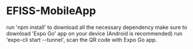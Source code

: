 # EFISS-MobileApp

run 'npm install' to download all the necessary dependency
make sure to download 'Expo Go' app on your device (Android is recommended)
run 'expo-cli start --tunnel', scan the QR code with Expo Go app.
